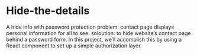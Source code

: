 # Hide-the-details
A hide info with password protection
problem: contact page displays personal information for all to see.
soloution: to hide website’s contact page behind a password form. In this project, we’ll accomplish this by using a React component to set up a simple authorization layer.
